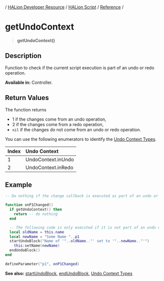 / [HALion Developer Resource](../..//HALion-Developer-Resource.md) / [HALion Script](./HALion-Script.md) / [Reference](./Reference.md) /

# getUndoContext

>**getUndoContext()**

## Description

Function to check if the current script execution is part of an undo or redo operation.

**Available in:** Controller.

## Return Values

The function returns

* 1 if the changes come from an undo operation,
* 2 if the changes come from a redo operation,
* ``nil`` if the changes do not come from an undo or redo operation.

You can use the following enumerators to identify the [Undo Context Types](./Undo-Context-Types.md).

|Index|Undo Context|
|:-|:-|
|1|UndoContext.inUndo|
|2|UndoContext.inRedo|

## Example

```lua
-- Do nothing if the change callback is executed as part of an undo or redo operation.

function onP1Changed()
  if getUndoContext() then
    return -- do nothing
  end

  -- The following code is only executed if it is not part of an undo or redo operation.
  local oldName = this.name
  local newName = "Some Name "..p1
  startUndoBlock("Name of '"..oldName.."' set to '"..newName.."'")
    this:setName(newName)
  endUndoBlock()
end
  
defineParameter("p1", onP1Changed)
```

**See also:** [startUndoBlock](./startUndoBlock.md), [endUndoBlock](./endUndoBlock.md), [Undo Context Types](./Undo-Context-Types.md)